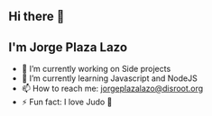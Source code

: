 ## Hi there 👋
## I'm Jorge Plaza Lazo

- 🔭 I’m currently working on Side projects
- 🌱 I’m currently learning Javascript and NodeJS
- 📫 How to reach me: <jorgeplazalazo@disroot.org>
- ⚡ Fun fact: I love Judo 🥋
